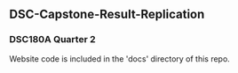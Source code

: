 ## DSC-Capstone-Result-Replication
### DSC180A Quarter 2

Website code is included in the 'docs' directory of this repo.



